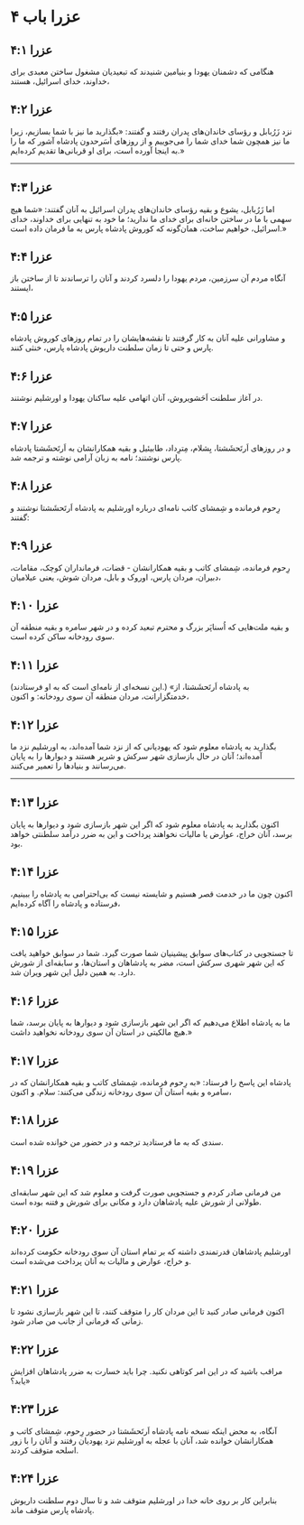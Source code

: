 # عزرا باب ۴

## عزرا ۴:۱

هنگامی که دشمنان یهودا و بنیامین شنیدند که تبعیدیان مشغول ساختن معبدی برای خداوند، خدای اسرائیل، هستند،

## عزرا ۴:۲

نزد زَرُبابل و رؤسای خاندان‌های پدران رفتند و گفتند: «بگذارید ما نیز با شما بسازیم، زیرا ما نیز همچون شما خدای شما را می‌جوییم و از روزهای اَسَرحدون پادشاه آشور که ما را به اینجا آورده است، برای او قربانی‌ها تقدیم کرده‌ایم.»

---

## عزرا ۴:۳

اما زَرُبابل، یشوع و بقیه رؤسای خاندان‌های پدران اسرائیل به آنان گفتند: «شما هیچ سهمی با ما در ساختن خانه‌ای برای خدای ما ندارید؛ ما خود به تنهایی برای خداوند، خدای اسرائیل، خواهیم ساخت، همان‌گونه که کوروش پادشاه پارس به ما فرمان داده است.»

## عزرا ۴:۴

آنگاه مردم آن سرزمین، مردم یهودا را دلسرد کردند و آنان را ترساندند تا از ساختن باز ایستند،

## عزرا ۴:۵

و مشاورانی علیه آنان به کار گرفتند تا نقشه‌هایشان را در تمام روزهای کوروش پادشاه پارس و حتی تا زمان سلطنت داریوش پادشاه پارس، خنثی کنند.

## عزرا ۴:۶

در آغاز سلطنت اَحَشویروش، آنان اتهامی علیه ساکنان یهودا و اورشلیم نوشتند.

## عزرا ۴:۷

و در روزهای اَرتَحشَشتا، بِشلام، مِترِداد، طابیئیل و بقیه همکارانشان به اَرتَحشَشتا پادشاه پارس نوشتند؛ نامه به زبان آرامی نوشته و ترجمه شد.

## عزرا ۴:۸

رِحوم فرمانده و شِمشای کاتب نامه‌ای درباره اورشلیم به پادشاه اَرتَحشَشتا نوشتند و گفتند:

## عزرا ۴:۹

رِحوم فرمانده، شِمشای کاتب و بقیه همکارانشان - قضات، فرمانداران کوچک، مقامات، دبیران، مردان پارس، اوروک و بابل، مردان شوش، یعنی عیلامیان،

## عزرا ۴:۱۰

و بقیه ملت‌هایی که اُسناپَر بزرگ و محترم تبعید کرده و در شهر سامره و بقیه منطقه آن سوی رودخانه ساکن کرده است.

## عزرا ۴:۱۱

(این نسخه‌ای از نامه‌ای است که به او فرستادند.) «به پادشاه اَرتَحشَشتا، از خدمتگزارانت، مردان منطقه آن سوی رودخانه: و اکنون،

## عزرا ۴:۱۲

بگذارید به پادشاه معلوم شود که یهودیانی که از نزد شما آمده‌اند، به اورشلیم نزد ما آمده‌اند؛ آنان در حال بازسازی شهر سرکش و شریر هستند و دیوارها را به پایان می‌رسانند و بنیادها را تعمیر می‌کنند.

---

## عزرا ۴:۱۳

اکنون بگذارید به پادشاه معلوم شود که اگر این شهر بازسازی شود و دیوارها به پایان برسد، آنان خراج، عوارض یا مالیات نخواهند پرداخت و این به ضرر درآمد سلطنتی خواهد بود.

## عزرا ۴:۱۴

اکنون چون ما در خدمت قصر هستیم و شایسته نیست که بی‌احترامی به پادشاه را ببینیم، فرستاده و پادشاه را آگاه کرده‌ایم،

## عزرا ۴:۱۵

تا جستجویی در کتاب‌های سوابق پیشینیان شما صورت گیرد. شما در سوابق خواهید یافت که این شهر شهری سرکش است، مضر به پادشاهان و استان‌ها، و سابقه‌ای از شورش دارد. به همین دلیل این شهر ویران شد.

## عزرا ۴:۱۶

ما به پادشاه اطلاع می‌دهیم که اگر این شهر بازسازی شود و دیوارها به پایان برسد، شما هیچ مالکیتی در استان آن سوی رودخانه نخواهید داشت.»

## عزرا ۴:۱۷

پادشاه این پاسخ را فرستاد: «به رِحوم فرمانده، شِمشای کاتب و بقیه همکارانشان که در سامره و بقیه استان آن سوی رودخانه زندگی می‌کنند: سلام. و اکنون،

## عزرا ۴:۱۸

سندی که به ما فرستادید ترجمه و در حضور من خوانده شده است.

## عزرا ۴:۱۹

من فرمانی صادر کردم و جستجویی صورت گرفت و معلوم شد که این شهر سابقه‌ای طولانی از شورش علیه پادشاهان دارد و مکانی برای شورش و فتنه بوده است.

## عزرا ۴:۲۰

اورشلیم پادشاهان قدرتمندی داشته که بر تمام استان آن سوی رودخانه حکومت کرده‌اند و خراج، عوارض و مالیات به آنان پرداخت می‌شده است.

## عزرا ۴:۲۱

اکنون فرمانی صادر کنید تا این مردان کار را متوقف کنند، تا این شهر بازسازی نشود تا زمانی که فرمانی از جانب من صادر شود.

## عزرا ۴:۲۲

مراقب باشید که در این امر کوتاهی نکنید. چرا باید خسارت به ضرر پادشاهان افزایش یابد؟»

## عزرا ۴:۲۳

آنگاه، به محض اینکه نسخه نامه پادشاه اَرتَحشَشتا در حضور رِحوم، شِمشای کاتب و همکارانشان خوانده شد، آنان با عجله به اورشلیم نزد یهودیان رفتند و آنان را با زور اسلحه متوقف کردند.

## عزرا ۴:۲۴

بنابراین کار بر روی خانه خدا در اورشلیم متوقف شد و تا سال دوم سلطنت داریوش پادشاه پارس متوقف ماند.
